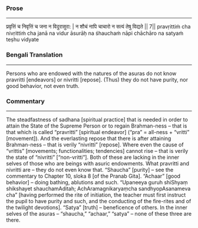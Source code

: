 ### Prose 
 --- 
प्रवृत्तिं च निवृत्तिं च जना न विदुरासुरा: |
न शौचं नापि चाचारो न सत्यं तेषु विद्यते || 7||
pravṛittiṁ cha nivṛittiṁ cha janā na vidur āsurāḥ
na śhauchaṁ nāpi chāchāro na satyaṁ teṣhu vidyate

### Bengali Translation 
 --- 
Persons who are endowed with the natures of the asuras do not know pravritti [endeavors] or nivritti [repose]. (Thus) they do not have purity, nor good behavior, not even truth.

### Commentary 
 --- 
The steadfastness of sadhana [spiritual practice] that is needed in order to attain the State of the Supreme Person or to regain Brahman-ness – that is that which is called “pravritti” [spiritual endeavor] (“pra” = all-ness + “vritti” [movement]). And the everlasting repose that there is after attaining Brahman-ness – that is verily “nivritti” [repose]. Where even the cause of “vrittis” [movements; functionalities; tendencies] cannot rise – that is verily the state of “nivritti” [“non-vritti”]. Both of these are lacking in the inner selves of those who are beings with asuric endowments. What pravritti and nivritti are – they do not even know that. “Shaucha” [purity] – see the commentary to Chapter 10, sloka 8 [of the Pranab Gita]. “Achaar” [good behavior] – doing bathing, ablutions and such. “Upaneeya guruh shiShyaṃ shikshayet shauchamAditah; AchAramagnikaryaṃcha sandhyopAsanameva cha” [having performed the rite of initiation, the teacher must first instruct the pupil to have purity and such, and the conducting of the fire-rites and of the twilight devotions]. “Satya” [truth] – beneficence of others. In the inner selves of the asuras – “shaucha,” “achaar,” “satya” – none of these three are there.